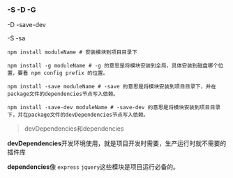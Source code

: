 ### -S -D -G

-D -save-dev

-S -sa

```shell
npm install moduleName # 安装模块到项目目录下
 
npm install -g moduleName # -g 的意思是将模块安装到全局，具体安装到磁盘哪个位置，要看 npm config prefix 的位置。
 
npm install -save moduleName # -save 的意思是将模块安装到项目目录下，并在package文件的dependencies节点写入依赖。
 
npm install -save-dev moduleName # -save-dev 的意思是将模块安装到项目目录下，并在package文件的devDependencies节点写入依赖。
```

> devDependencies和dependencies

**devDependencies**开发环境使用，就是项目开发时需要，生产运行时就不需要的插件库

**dependencies**像 `express` `jquery`这些模块是项目运行必备的。
